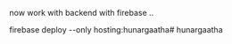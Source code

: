 


now work with backend with firebase .. 



firebase deploy --only hosting:hunargaatha# hunargaatha

